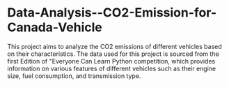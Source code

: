 # Data-Analysis--CO2-Emission-for-Canada-Vehicle
This project aims to analyze the CO2 emissions of different vehicles based on their characteristics. 
The data used for this project is sourced from the first Edition of "Everyone Can Learn Python competition, 
which provides information on various features of different vehicles such as their engine size, fuel consumption, and transmission type.
